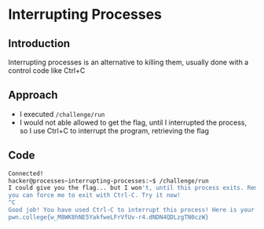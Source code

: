 # Interrupting Processes
## Introduction
Interrupting processes is an alternative to killing them, usually done with a control code like Ctrl+C
## Approach
- I executed `/challenge/run`
- I would not able allowed to get the flag, until I interrupted the process, so I use Ctrl+C to interrupt the program, retrieving the flag
## Code
```bash
Connected!
hacker@processes~interrupting-processes:~$ /challenge/run
I could give you the flag... but I won't, until this process exits. Remember,
you can force me to exit with Ctrl-C. Try it now!
^C
Good job! You have used Ctrl-C to interrupt this process! Here is your flag:
pwn.college{w_M8WK8hNE5YakfweLFrVfUv-r4.dNDN4QDLzgTN0czW}
```
